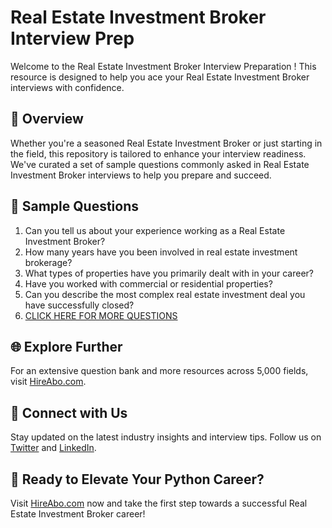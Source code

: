 # Real Estate Investment Broker Interview Prep

Welcome to the Real Estate Investment Broker Interview Preparation ! This resource is designed to help you ace your Real Estate Investment Broker interviews with confidence.

## 🚀 Overview

Whether you're a seasoned Real Estate Investment Broker or just starting in the field, this repository is tailored to enhance your interview readiness. We've curated a set of sample questions commonly asked in Real Estate Investment Broker interviews to help you prepare and succeed.

## 📝 Sample Questions

1. Can you tell us about your experience working as a Real Estate Investment Broker?
2. How many years have you been involved in real estate investment brokerage?
3. What types of properties have you primarily dealt with in your career?
4. Have you worked with commercial or residential properties?
5. Can you describe the most complex real estate investment deal you have successfully closed?
6. [CLICK HERE FOR MORE QUESTIONS](https://hireabo.com/job/21_0_29/Real%20Estate%20Investment%20Broker)

## 🌐 Explore Further

For an extensive question bank and more resources across 5,000 fields, visit [HireAbo.com](https://www.hireabo.com).

## 📱 Connect with Us

Stay updated on the latest industry insights and interview tips. Follow us on [Twitter](https://twitter.com/hireabo) and [LinkedIn](https://www.linkedin.com/in/hire-abo-3609972a8/).

## 🚀 Ready to Elevate Your Python Career?

Visit [HireAbo.com](https://www.hireabo.com) now and take the first step towards a successful Real Estate Investment Broker career!